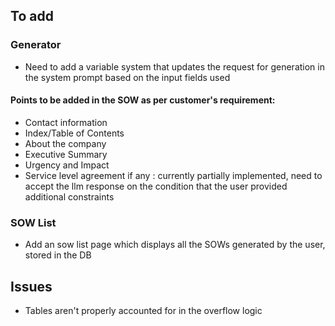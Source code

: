 ## To add

### Generator

- Need to add a variable system that updates the request for generation in the system prompt based on the input fields used

#### Points to be added in the SOW as per customer's requirement:
- Contact information
- Index/Table of Contents
- About the company
- Executive Summary
- Urgency and Impact
- Service level agreement if any : currently partially implemented, need to accept the llm response on the condition that the user provided additional constraints

### SOW List

- Add an sow list page which displays all the SOWs generated by the user, stored in the DB

## Issues

- Tables aren't properly accounted for in the overflow logic
